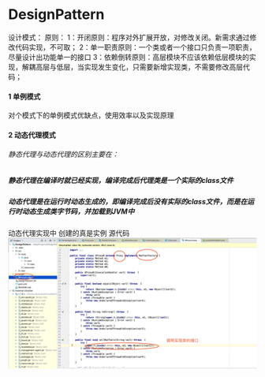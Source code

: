 # DesignPattern
设计模式：
原则：
1：开闭原则：程序对外扩展开放，对修改关闭。新需求通过修改代码实现，不可取；
2：单一职责原则：一个类或者一个接口只负责一项职责，尽量设计出功能单一的接口
3：依赖倒转原则：高层模块不应该依赖低层模块的实现，解耦高层与低层，当实现发生变化，只需要新增实现类，不需要修改高层代码；
#### 1 单例模式
对个模式下的单例模式优缺点，使用效率以及实现原理
#### 2 动态代理模式
###### 静态代理与动态代理的区别主要在：
##### 静态代理在编译时就已经实现，编译完成后代理类是一个实际的class文件
##### 动态代理是在运行时动态生成的，即编译完成后没有实际的class文件，而是在运行时动态生成类字节码，并加载到JVM中
动态代理实现中 创建的真是实例 源代码
![image](https://github.com/1yus2yus3/DesignPattern/blob/master/%E4%BB%A3%E7%90%86%E7%B1%BB%E5%9C%A8%E5%86%85%E5%AD%98%E4%B8%AD%E7%9A%84class%E6%BA%90%E7%A0%81.png)

